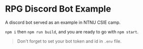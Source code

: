 # RPG Discord Bot Example

A discord bot served as an example in NTNU CSIE camp.

`npm i` then `npm run build`, and you are ready to go with `npm start`.

> Don't forget to set your bot token and id in `.env` file.
